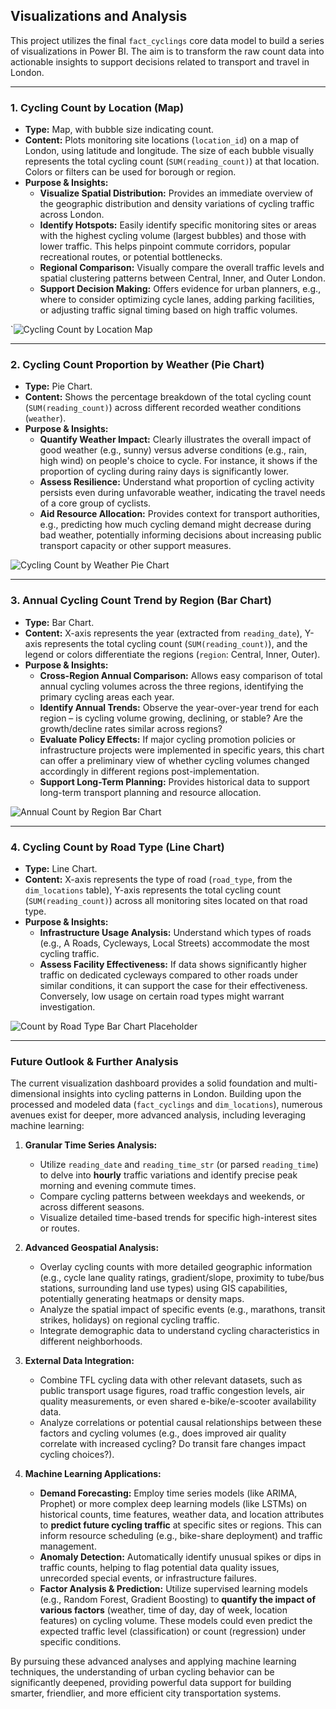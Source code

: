 ## Visualizations and Analysis

This project utilizes the final `fact_cyclings` core data model to build a series of visualizations in Power BI. The aim is to transform the raw count data into actionable insights to support decisions related to transport and travel in London.

---

### 1. Cycling Count by Location (Map)

* **Type:** Map, with bubble size indicating count.
* **Content:** Plots monitoring site locations (`location_id`) on a map of London, using latitude and longitude. The size of each bubble visually represents the total cycling count (`SUM(reading_count)`) at that location. Colors or filters can be used for borough or region.
* **Purpose & Insights:**
    * **Visualize Spatial Distribution:** Provides an immediate overview of the geographic distribution and density variations of cycling traffic across London.
    * **Identify Hotspots:** Easily identify specific monitoring sites or areas with the highest cycling volume (largest bubbles) and those with lower traffic. This helps pinpoint commute corridors, popular recreational routes, or potential bottlenecks.
    * **Regional Comparison:** Visually compare the overall traffic levels and spatial clustering patterns between Central, Inner, and Outer London.
    * **Support Decision Making:** Offers evidence for urban planners, e.g., where to consider optimizing cycle lanes, adding parking facilities, or adjusting traffic signal timing based on high traffic volumes.

`![Cycling Count by Location Map](https://raw.githubusercontent.com/AdaProjectNov/DEProject_TFLData/main/04_Visualization/CountbyLocations.png)

---

### 2. Cycling Count Proportion by Weather (Pie Chart)

* **Type:** Pie Chart.
* **Content:** Shows the percentage breakdown of the total cycling count (`SUM(reading_count)`) across different recorded weather conditions (`weather`).
* **Purpose & Insights:**
    * **Quantify Weather Impact:** Clearly illustrates the overall impact of good weather (e.g., sunny) versus adverse conditions (e.g., rain, high wind) on people's choice to cycle. For instance, it shows if the proportion of cycling during rainy days is significantly lower.
    * **Assess Resilience:** Understand what proportion of cycling activity persists even during unfavorable weather, indicating the travel needs of a core group of cyclists.
    * **Aid Resource Allocation:** Provides context for transport authorities, e.g., predicting how much cycling demand might decrease during bad weather, potentially informing decisions about increasing public transport capacity or other support measures.

![Cycling Count by Weather Pie Chart](https://raw.githubusercontent.com/AdaProjectNov/DEProject_TFLData/main/04_Visualization/CountbyWeather.png)

---

### 3. Annual Cycling Count Trend by Region (Bar Chart)

* **Type:** Bar Chart.
* **Content:** X-axis represents the year (extracted from `reading_date`), Y-axis represents the total cycling count (`SUM(reading_count)`), and the legend or colors differentiate the regions (`region`: Central, Inner, Outer).
* **Purpose & Insights:**
    * **Cross-Region Annual Comparison:** Allows easy comparison of total annual cycling volumes across the three regions, identifying the primary cycling areas each year.
    * **Identify Annual Trends:** Observe the year-over-year trend for each region – is cycling volume growing, declining, or stable? Are the growth/decline rates similar across regions?
    * **Evaluate Policy Effects:** If major cycling promotion policies or infrastructure projects were implemented in specific years, this chart can offer a preliminary view of whether cycling volumes changed accordingly in different regions post-implementation.
    * **Support Long-Term Planning:** Provides historical data to support long-term transport planning and resource allocation.

![Annual Count by Region Bar Chart](https://raw.githubusercontent.com/AdaProjectNov/DEProject_TFLData/main/04_Visualization/CountbyYearRegion.png)

---

### 4. Cycling Count by Road Type (Line Chart)

* **Type:** Line Chart.
* **Content:** X-axis represents the type of road (`road_type`, from the `dim_locations` table), Y-axis represents the total cycling count (`SUM(reading_count)`) across all monitoring sites located on that road type.
* **Purpose & Insights:**
    * **Infrastructure Usage Analysis:** Understand which types of roads (e.g., A Roads, Cycleways, Local Streets) accommodate the most cycling traffic.
    * **Assess Facility Effectiveness:** If data shows significantly higher traffic on dedicated cycleways compared to other roads under similar conditions, it can support the case for their effectiveness. Conversely, low usage on certain road types might warrant investigation.

![Count by Road Type Bar Chart Placeholder](https://raw.githubusercontent.com/AdaProjectNov/DEProject_TFLData/main/04_Visualization/CountofRoadType.png)

---

### Future Outlook & Further Analysis

The current visualization dashboard provides a solid foundation and multi-dimensional insights into cycling patterns in London. Building upon the processed and modeled data (`fact_cyclings` and `dim_locations`), numerous avenues exist for deeper, more advanced analysis, including leveraging machine learning:

1.  **Granular Time Series Analysis:**
    * Utilize `reading_date` and `reading_time_str` (or parsed `reading_time`) to delve into **hourly** traffic variations and identify precise peak morning and evening commute times.
    * Compare cycling patterns between weekdays and weekends, or across different seasons.
    * Visualize detailed time-based trends for specific high-interest sites or routes.

2.  **Advanced Geospatial Analysis:**
    * Overlay cycling counts with more detailed geographic information (e.g., cycle lane quality ratings, gradient/slope, proximity to tube/bus stations, surrounding land use types) using GIS capabilities, potentially generating heatmaps or density maps.
    * Analyze the spatial impact of specific events (e.g., marathons, transit strikes, holidays) on regional cycling traffic.
    * Integrate demographic data to understand cycling characteristics in different neighborhoods.

3.  **External Data Integration:**
    * Combine TFL cycling data with other relevant datasets, such as public transport usage figures, road traffic congestion levels, air quality measurements, or even shared e-bike/e-scooter availability data.
    * Analyze correlations or potential causal relationships between these factors and cycling volumes (e.g., does improved air quality correlate with increased cycling? Do transit fare changes impact cycling choices?).

4.  **Machine Learning Applications:**
    * **Demand Forecasting:** Employ time series models (like ARIMA, Prophet) or more complex deep learning models (like LSTMs) on historical counts, time features, weather data, and location attributes to **predict future cycling traffic** at specific sites or regions. This can inform resource scheduling (e.g., bike-share deployment) and traffic management.
    * **Anomaly Detection:** Automatically identify unusual spikes or dips in traffic counts, helping to flag potential data quality issues, unrecorded special events, or infrastructure failures.
    * **Factor Analysis & Prediction:** Utilize supervised learning models (e.g., Random Forest, Gradient Boosting) to **quantify the impact of various factors** (weather, time of day, day of week, location features) on cycling volume. These models could even predict the expected traffic level (classification) or count (regression) under specific conditions.


By pursuing these advanced analyses and applying machine learning techniques, the understanding of urban cycling behavior can be significantly deepened, providing powerful data support for building smarter, friendlier, and more efficient city transportation systems.
